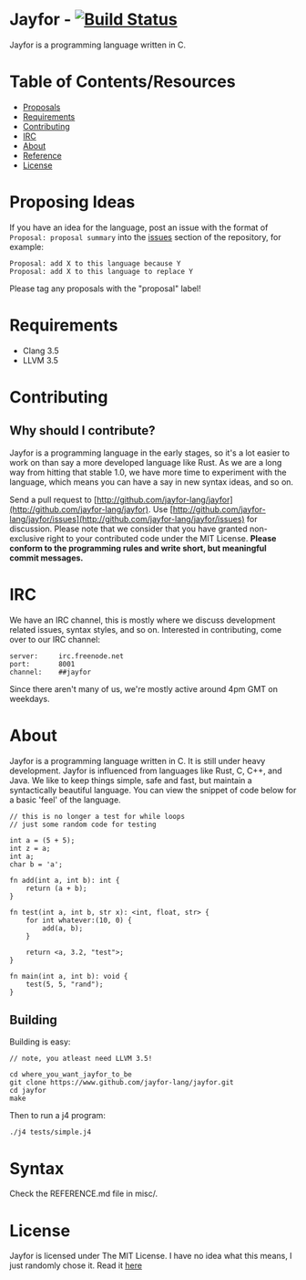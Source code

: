 # Jayfor - [![Build Status](https://travis-ci.org/jayfor-lang/jayfor.svg?branch=master)](https://travis-ci.org/jayfor-lang/jayfor)
Jayfor is a programming language written in C.

# Table of Contents/Resources
* [Proposals](#proposals)
* [Requirements](#requirements)
* [Contributing](#contributing)
* [IRC](#IRC)
* [About](#about)
* [Reference](misc/REFERENCE.md)
* [License](#license)

# <a name="proposals"></a>Proposing Ideas
If you have an idea for the language, post an issue with the format of `Proposal: proposal summary` into the [issues](http://github.com/jayfor-lang/jayfor/issues) section of the repository, for example:

    Proposal: add X to this language because Y
    Proposal: add X to this language to replace Y

Please tag any proposals with the "proposal" label!

# <a name="requirements"></a>Requirements
* Clang 3.5
* LLVM 3.5 

# <a name="contributing"></a>Contributing
## Why should I contribute?
Jayfor is a programming language in the early stages, so it's a lot easier to work on than
say a more developed language like Rust.
As we are a long way from hitting that stable 1.0, we have more time to experiment with the
language, which means you can have a say in new syntax ideas, and so on.

Send a pull request to [http://github.com/jayfor-lang/jayfor](http://github.com/jayfor-lang/jayfor). Use [http://github.com/jayfor-lang/jayfor/issues](http://github.com/jayfor-lang/jayfor/issues) for discussion. Please note that we consider that you have granted non-exclusive right to your contributed code under the MIT License.
**Please conform to the programming rules and write short, but meaningful commit messages.**

# <a name="IRC"></a>IRC
We have an IRC channel, this is mostly where we discuss development related
issues, syntax styles, and so on. Interested in contributing, come over
to our IRC channel:

    server:     irc.freenode.net
    port:       8001
    channel:    ##jayfor

Since there aren't many of us, we're mostly active around 4pm GMT on weekdays.

# <a name="about"></a>About
Jayfor is a programming language written in C. It is still under
heavy development. Jayfor is influenced from languages like Rust,
C, C++, and Java. We like to keep things simple, safe and fast,
but maintain a syntactically beautiful language.
You can view the snippet of code below for a basic 'feel' of the language.

    // this is no longer a test for while loops
    // just some random code for testing

    int a = (5 + 5);
    int z = a;
    int a;
    char b = 'a';

    fn add(int a, int b): int {
        return (a + b);
    }

    fn test(int a, int b, str x): <int, float, str> {
        for int whatever:(10, 0) {
            add(a, b);
        }

        return <a, 3.2, "test">;
    }

    fn main(int a, int b): void {
        test(5, 5, "rand");
    }

## <a name="building"></a>Building
Building is easy:

    // note, you atleast need LLVM 3.5!

    cd where_you_want_jayfor_to_be
    git clone https://www.github.com/jayfor-lang/jayfor.git
    cd jayfor
    make

Then to run a j4 program:

    ./j4 tests/simple.j4

# <a name="syntax"></a>Syntax
Check the REFERENCE.md file in misc/.

# <a name="license"></a>License
Jayfor is licensed under The MIT License. I have no idea
what this means, I just randomly chose it. Read it [here](misc/LICENSE.md)
